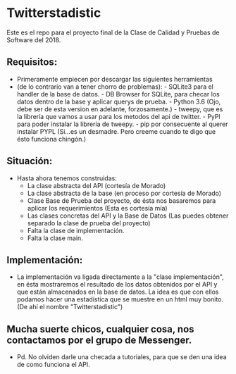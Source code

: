 # Twitterstadistic

Este es el repo para el proyecto final de la Clase de Calidad y Pruebas de Software del 2018.

## Requisitos:

* Primeramente empiecen por descargar las siguientes herramientas
*  (de lo contrario van a tener chorro de problemas):
        - SQLite3 para el handler de la base de datos.
        - DB Browser for SQLite, para checar los datos dentro de la base y aplicar querys de prueba.
        - Python 3.6 (Ojo, debe ser de esta version en adelante, forzosamente.)
        - tweepy, que es la librería que vamos a usar para los metodos del api de twitter.
        - PyPl para poder instalar la librería de tweepy.
        - pip por consecuente al querer instalar PYPL
          (Si...es un desmadre. Pero creeme cuando te digo que ésto funciona chingón.)

## Situación:

* Hasta ahora tenemos construidas:
    - La clase abstracta del API (cortesía de Morado)
    - La clase abstracta de la base (en proceso por cortesía de Morado)
    - Clase Base de Prueba del proyecto, de ésta nos basaremos para aplicar los requerimientos (Esta es cortesía mía)
    - Las clases concretas del API y la Base de Datos (Las puedes obtener separado la clase de prueba del proyecto)
    - Falta la clase de implementación.
    - Falta la clase main.

## Implementación:

* La implementación va ligada directamente a la "clase implementación", en ésta mostraremos el resultado de los
datos obtenidos por el API y que están almacenados en la base de datos.
La idea es que con ellos podamos hacer una estadística que se muestre en un html muy bonito.
(De ahí el nombre "Twitterstadistic")

## Mucha suerte chicos, cualquier cosa, nos contactamos por el grupo de Messenger.
 * Pd. No olviden darle una checada a tutoriales, para que se den una idea de como funciona el API.
